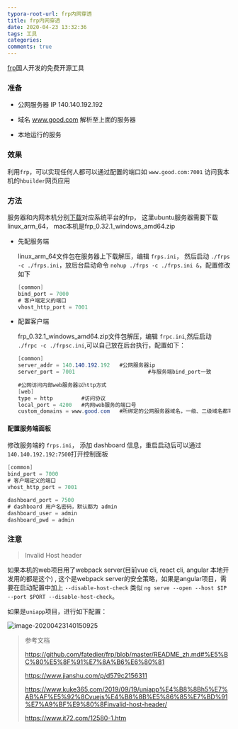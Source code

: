 ```yaml
---
typora-root-url: frp内网穿透
title: frp内网穿透
date: 2020-04-23 13:32:36
tags: 工具
categories:
comments: true
---
```




[frp](https://github.com/fatedier/frp/blob/master/README_zh.md)国人开发的免费开源工具

### 准备

* 公网服务器 IP 140.140.192.192

* 域名 www.good.com 解析至上面的服务器
* 本地运行的服务

<!--more-->

### 效果

利用`frp`，可以实现任何人都可以通过配置的端口如 `www.good.com:7001` 访问我本机的`hbuilder`网页应用

### 方法

服务器和内网本机分别[下载](https://github.com/fatedier/frp/releases)对应系统平台的frp，
这里ubuntu服务器需要下载linux_arm_64， mac本机是frp_0.32.1_windows_amd64.zip

* 先配服务端

  linux_arm_64文件包在服务器上下载解压，编辑 `frps.ini`， 然后启动 `./frps -c ./frps.ini`，放后台启动命令 `nohup ./frps -c ./frps.ini &`，配置修改如下

  ```csharp
  [common]
  bind_port = 7000
  # 客户端定义的端口
  vhost_http_port = 7001
  ```

* 配置客户端

  frp_0.32.1_windows_amd64.zip文件包解压，编辑 `frpc.ini`,然后启动 `./frpc -c ./frpsc.ini`,可以自己放在后台执行，配置如下：

  ```csharp
  [common]
  server_addr = 140.140.192.192   #公网服务器ip
  server_port = 7001                       #与服务端bind_port一致
   
  #公网访问内部web服务器以http方式
  [web]
  type = http         #访问协议
  local_port = 4200   #内网web服务的端口号
  custom_domains = www.good.com   #所绑定的公网服务器域名，一级、二级域名都可以
  ```

#### 配置服务端面板

修改服务端的 `frps.ini`， 添加 dashboard 信息，重启启动后可以通过`140.140.192.192:7500`打开控制面板

```csharp
[common]
bind_port = 7000
# 客户端定义的端口
vhost_http_port = 7001

dashboard_port = 7500
# dashboard 用户名密码，默认都为 admin
dashboard_user = admin
dashboard_pwd = admin
```

### 注意

>  Invalid Host header

如果本机的web项目用了webpack server(目前vue cli, react cli, angular 本地开发用的都是这个) , 这个是webpack server的安全策略，如果是angular项目，需要在启动配置中加上 `--disable-host-check` 类似 `ng serve --open --host $IP --port $PORT --disable-host-check`。

如果是`uniapp`项目，进行如下配置：

![image-20200423140150925](/images/image-20200423140150925.png)



> 参考文档
>
> https://github.com/fatedier/frp/blob/master/README_zh.md#%E5%BC%80%E5%8F%91%E7%8A%B6%E6%80%81
>
> https://www.jianshu.com/p/d579c2156311
>
> https://www.kuke365.com/2019/09/19/uniapp%E4%B8%8Bh5%E7%AB%AF%E5%92%8Cvuejs%E4%B8%8B%E5%86%85%E7%BD%91%E7%A9%BF%E9%80%8Finvalid-host-header/
>
> https://www.it72.com/12580-1.htm
>
> 